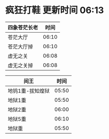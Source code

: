 # 疯狂打鞋 更新时间 06:13

| 四象苍茫长老   | 时间    |
|--------|-------|
| 苍茫大厅 | 06:10 |
| 苍茫大厅掉 | 06:10 |
| 虚无之关 | 06:08 |
| 虚无之关掉 | 06:08 |

| 间王   | 时间    |
|--------|-------|
| 地钨1重-拔知煌狱 | 05:50 |
| 地狱1重 | 05:50 |
| 地狱2重 | 06:00 |
| 地狱5重 | 06:10 |
| 地狱重 | 05:50 |
